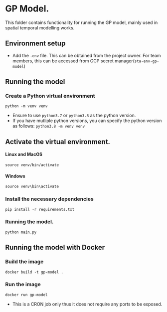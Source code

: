 # GP Model.

This folder contains functionality for running the GP model, mainly used in spatial temporal modelling works.

## Environment setup

- Add the `.env` file. This can be obtained from the project owner.
  For team members, this can be accessed from GCP secret manager(`sta-env-gp-model`)

## Running the model

### Create a Python virtual environment

`python -m venv venv`

- Ensure to use `python3.7` or `python3.8` as the python version.
- If you have mutliple python versions, you can specify the python version as follows:
  `python3.8 -m venv venv`

## Activate the virtual environment.

#### Linux and MacOS

`source venv/bin/activate`

#### Windows

`source venv\bin\activate`

### Install the necessary dependencies

`pip install -r requirements.txt`

### Running the model.

`python main.py`

## Running the model with Docker

### Build the image

`docker build -t gp-model .`

### Run the image

`docker run gp-model`

- This is a CRON job only thus it does not require any ports to be exposed.
